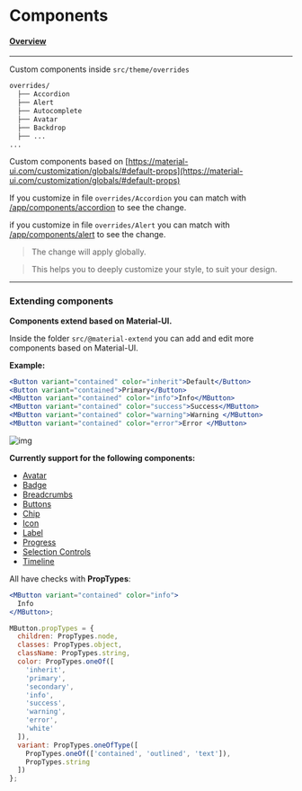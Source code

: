# Components

#### [Overview](/app/components)

---

Custom components inside `src/theme/overrides`

```sh
overrides/
  ├── Accordion
  ├── Alert
  ├── Autocomplete
  ├── Avatar
  ├── Backdrop
  ├── ...
...
```

Custom components based on [https://material-ui.com/customization/globals/#default-props](https://material-ui.com/customization/globals/#default-props)

If you customize in file `overrides/Accordion`
you can match with [/app/components/accordion](/app/components/accordion) to see the change.

if you customize in file `overrides/Alert`
you can match with [/app/components/alert](/app/components/alert) to see the change.

> The change will apply globally.

> This helps you to deeply customize your style, to suit your design.

---

### Extending components

**Components extend based on Material-UI.**

Inside the folder `src/@material-extend` you can add and edit more components based on Material-UI.

**Example:**

```jsx
<Button variant="contained" color="inherit">Default</Button>
<Button variant="contained">Primary</Button>
<MButton variant="contained" color="info">Info</MButton>
<MButton variant="contained" color="success">Success</MButton>
<MButton variant="contained" color="warning">Warning </MButton>
<MButton variant="contained" color="error">Error </MButton>
```

![img](https://res.cloudinary.com/trinhmai/image/upload/v1611557267/upload_minimal/docs/button.png)

**Currently support for the following components:**

- [Avatar](/app/components/avatars)
- [Badge](/app/components/badges)
- [Breadcrumbs](/app/components/breadcrumbs)
- [Buttons](/app/components/buttons)
- [Chip](/app/components/chips)
- [Icon](/app/foundations/icons)
- [Label](/app/COMPONENTS/labels)
- [Progress](/app/components/progress)
- [Selection Controls](/app/components/selection-controls)
- [Timeline](/app/components/timeline)

All have checks with **PropTypes**:

```jsx
<MButton variant="contained" color="info">
  Info
</MButton>;

MButton.propTypes = {
  children: PropTypes.node,
  classes: PropTypes.object,
  className: PropTypes.string,
  color: PropTypes.oneOf([
    'inherit',
    'primary',
    'secondary',
    'info',
    'success',
    'warning',
    'error',
    'white'
  ]),
  variant: PropTypes.oneOfType([
    PropTypes.oneOf(['contained', 'outlined', 'text']),
    PropTypes.string
  ])
};
```
